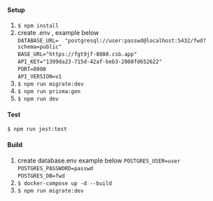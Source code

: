 #### Setup

1. `$ npm install`
2. create .env , example below <br/>
`DATABASE_URL=  "postgresql://user:passwd@localhost:5432/fwd?schema=public"` <br/>
`BASE_URL="https://fgt9jf-8080.csb.app"` <br/>
`API_KEY="1399da23-715d-42af-beb3-2008fd652622"` <br/>
`PORT=8000` <br/>
`API_VERSION=v1`
3. `$ npm run migrate:dev`
4. `$ npm run prisma:gen`
5. `$ npm run dev`


#### Test
`$ npm run jest:test`

#### Build
1. create database.env example below
`POSTGRES_USER=user` <br/>
`POSTGRES_PASSWORD=passwd` <br/>
`POSTGRES_DB=fwd` <br/>
2. `$ docker-compose up -d --build`
3. `$ npm run migrate:dev`
